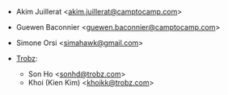 - Akim Juillerat \<<akim.juillerat@camptocamp.com>\>

- Guewen Baconnier \<<guewen.baconnier@camptocamp.com>\>

- Simone Orsi \<<simahawk@gmail.com>\>

- [Trobz](https://trobz.com):
  - Son Ho \<<sonhd@trobz.com>\>
  - Khoi (Kien Kim) \<<khoikk@trobz.com>\>
